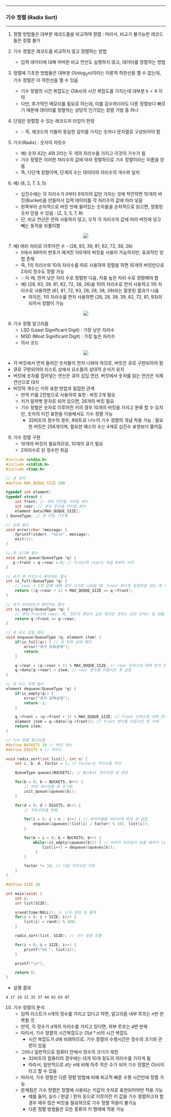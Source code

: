 -----
### 기수 정렬 (Radix Sort)
-----
1. 정렬 방법들은 대부분 레코드들을 비교하여 정렬 : 따라서, 비교가 불가능한 레코드들은 정렬 불가
2. 기수 정렬은 레코드를 비교하지 않고 정렬하는 방법
    - 입력 데이터에 대해 어떠한 비교 연산도 실행하지 않고, 데이터를 정렬하는 방법
3. 정렬에 기초한 방법들은 대부분 $O(n log_2 n)$이라는 이론적 하한선을 깰 수 없는데, 기수 정렬은 이 하한선을 깰 수 있음
    - 기수 정렬의 시간 복잡도는 $O(kn)$의 시간 복잡도를 가지는데 대부분 $k < 4$ 이하
    - 다만, 추가적인 메모리를 필요로 하는데, 이를 감수하더라도 다른 정렬보다 빠르기 때문에 데이터를 정렬하는 상당히 인기있는 정렬 기법 중 하나
4. 단점은 정렬할 수 있는 레코드의 타입이 한정
   - 💡 즉, 레코드의 키들이 동일한 길이를 가지는 숫자나 문자열로 구성되어야 함
5. 기수(Radix) : 숫자의 자릿수
   - 예) 숫자 42는 4와 2라는 두 개의 자리수를 가지고 이것이 기수가 됨
   - 기수 정렬은 이러한 자리수의 값에 따라 정렬하므로 기수 정렬이라는 이름을 얻음
   - 즉, 다단계 정렬이며, 단계의 수는 데이터의 자리수의 개수와 일치

6. 예) (8, 2, 7, 3, 5)
   - 십진수에는 각 자리수가 0부터 9까지의 값만 가지는 것에 착안하면 10개의 버킷(Bucket)을 만들어서 입력 데이터를 각 자리수의 값에 따라 넣음
   - 왼쪽부터 순차적으로 버킷 안에 들어있는 숫자들을 순차적으로 읽으면, 정렬된 숫자 얻을 수 있음 : (2, 3, 5, 7, 8)
   - 단, 비교 연산은 전혀 사용하지 않고, 오직 각 자리수의 값에 따라 버킷에 넣고 빼는 동작을 되풀이함
<div align="center">
<img src="https://github.com/user-attachments/assets/3d284dbd-0c6a-47bf-a289-77d30047d166">
</div>

7. 예) 여러 자리로 이루어진 수 - (28, 93, 39, 81, 62, 72, 38, 26)
   - 0에서 99까지 번호가 매겨진 100개의 버킷을 사용이 가능하지만, 효과적인 방법 존재
   - 즉, 1의 자리수와 10의 자리수를 따로 사용하여 정렬을 하면 10개의 버킷만으로 2자리 정수도 정렬 가능
   - 💡 이 때, 먼저 낮은 자리 수로 정렬한 다음, 차츰 높은 자리 수로 정렬해야 함
   - 예) (28, 93, 39, 81, 62, 72, 38, 26)을 10의 자리수로 먼저 사용하고 1의 자리수로 사용하면 (61, 81, 72, 93, 26, 28, 38, 39)라는 잘못된 결과가 나옴
     + 하지만, 1의 자리수를 먼저 사용하면 (26, 28, 38, 39, 62, 72, 81, 93)이 되어서 정렬이 가능
<div align="center">
<img src="https://github.com/user-attachments/assets/c89f0ec6-013a-4a9b-a9c6-11ec319ac7af">
</div>

8. 기수 정렬 알고리즘
   - LSD (Least Significant Digit) : 가장 낮은 자리수
   - MSD (Most Significant Digit) : 가장 높은 자리수
   - 의사 코드
<div align="center">
<img src="https://github.com/user-attachments/assets/6b854105-e16a-4c7c-b641-85600a61db52">
</div>

  - 각 버킷에서 먼저 들어간 숫자들이 먼저 나와야 하므로, 버킷은 큐로 구현되어야 함
  - 큐로 구현되어야 리스트 상에서 요소들의 상대적 순서가 유지
  - 버킷에 숫자를 집어넣는 연산은 큐의 삽입 연산, 버킷에서 숫자를 읽는 연산은 삭제 연산으로 대치
  - 버킷의 개수는 키의 표현 방법과 밀접한 관계
    + 만약 키를 2진법으로 사용하여 표현 : 버킷 2개 필요
    + 키가 알파벳 문자로 되어 있으면, 26개의 버킷 필요
    + 기수 정렬은 숫자로 이루어진 키의 경우 10개의 버킷을 가지고 분류 할 수 있지만, 숫자의 이진 표현을 이용해서도 기수 정렬 가능
      * 32비트의 정수의 경우, 8비트로 나누어 기수 정렬의 개념 적용 가능 : 필요한 버킷은 256개이며, 필요한 패스의 수는 4개로 십진수 표현보다 줄어듬

9. 기수 정렬 구현
   - 10개의 버킷이 필요하므로, 10개의 큐가 필요
   - 2자리수로 된 정수만 취급
```c
#include <stdio.h>
#include <stdlib.h>
#include <time.h>

// 큐 정의
#define MAX_QUQUE_SIZE 100

typedef int element;
typedef struct {
    int front; // 큐의 전단을 가리킬 변수
    int rear; // 큐의 후단을 가리킬 변수
    element data[MAX_QUQUE_SIZE]; 
} QueueType; // 큐 타입 구조체

// 오류 함수
void error(char *message) {
    fprintf(stderr, "%s\n", message);
    exit(1);
}

// 큐 초기화 함수
void init_queue(QueueType *q) {
   q->front = q->rear = 0; // front와 rear는 처음 0부터 시작
}

// 큐가 꽉 차있는지 확인하는 함수
int is_full(QueueType *q) {
    // rear + 1의 값에 대해 큐의 크기로 나눴을 때, front 변수와 동일하면 큐는 꽉 차있는 것
    return ((q->rear + 1) % MAX_QUQUE_SIZE == q->front);
}

// 큐가 비어있는지 확인하는 함수
int is_empty(QueueType *q) {
    // 큐의 front와 rear, 즉, 전단과 후단이 같은 위치인 경우는 같은 인덱스 일 때를 의미
    return q->front == q->rear;
}

// 큐 요소 삽입 함수
void enqueue(QueueType *q, element item) {
    if(is_full(q)) { // 큐 포화 상태 확인
        error("큐가 포화상태");
        return;
    }

    q->rear = (q->rear + 1) % MAX_QUQUE_SIZE; // rear 인덱스에 대해 먼저 인덱스 증가
    q->data[q->rear] = item; // rear 변수를 이동시킨 후 삽입
}

// 큐 요소 삭제 함수
element dequeue(QueueType *q) {
    if(is_empty(q)) {
        error("큐가 공백상태");
        return -1;
    }

    q->front = (q->front + 1) % MAX_QUQUE_SIZE; // front 인덱스에 대해 먼저 인덱스 증가
    element item = q->data[(q->front)]; // front 변수를 이동시킨 후 삭제
    return item;
}

// 기수 정렬 알고리즘
#define BUCKETS 10 // 버킷 개수
#define DIGITS 4 // 자리수

void radix_sort(int list[], int n) {
    int i, b, d, factor = 1; // factor는 자리수를 의미

    QueueType queues[BUCKETS]; // Bucket 개수만큼 큐 생성

    for(b = 0; b < BUCKETS; b++) {
        // 버킷 개수만큼 큐 초기화
        init_queue(&queues[b]);
    }

    for(d = 0; d < DIGITS; d++) {
        // 자릿수만큼 반복

        for(i = 0; i < n ; i++) { // 데이터들을 자리수에 따라 큐 삽입
            enqueue(&queues[(list[i] / factor) % 10], list[i]);    
        }

        for(b = i = 0; b < BUCKETS; b++) {
            while(!is_empty(&queues[b])) { // 버킷이 비어있지 않을 때까지 list로 꺼내어 합침
                list[i++] = dequeue(&queues[b]);    
             }
        }

        factor *= 10; // 다음 자리수로 이동
    }
}

#define SIZE 10

int main(void) {
    int i;
    int list[SIZE];

    srand(time(NULL)); // 난수 생성 및 출력
    for(i = 0; i < SIZE; i++) {
        list[i] = rand() % 100;
    }

    radix_sort(list, SIZE); // 기수 정렬 호출

    for(i = 0; i < SIZE; i++) {
        printf("%d ", list[i]);
    }

    printf("\n");

    return 0;
}
```
  - 실행 결과
```
4 17 19 32 35 37 44 62 63 87 
```

10. 기수 정렬의 분석
    - 입력 리스트가 $n$개의 정수를 가지고 있다고 하면, 알고리즘 내부 루프는 $n$번 반복될 것
    - 만약, 각 정수가 $d$개의 자리수를 가지고 있다면, 외부 루프는 $d$번 반복
    - 따라서, 기수 정렬의 시간복잡도는 $O(d * n)$의 시간 복잡도
      + 시간 복잡도가 $d$에 비례하므로, 기수 정렬의 수행시간은 정수의 크기와 관련이 있음
    - 그러나 일반적으로 컴퓨터 안에서 정수의 크기가 제한
      + 32비트의 컴퓨터의 경우에는 대개 10개 정도의 자리수를 가지게 됨
      + 따라서, 일반적으로 $d$는 $n$에 비해 아주 작은 수가 되어 기수 정렬은 $O(n)$이라고 할 수 있음
    - 따라서, 기수 정렬은 다른 정렬 방법에 비해 비교적 빠른 수행 시간안에 정렬 가능
    - 문제점은 기수 정렬은 정렬에 사용되는 키값이 숫자로 표현되어야만 적용 가능
      + 예를 들어, 실수 / 한글 / 한자 등으로 이루어진 키 값을 기수 정렬하고자 할 경우 매우 많은 버킷을 필요하므로 기수 정렬 적용이 불가능
      + 다른 정렬 방법들은 모든 종류의 키 형태에 적용 가능
